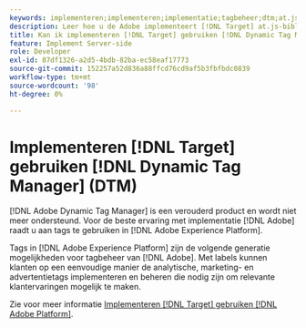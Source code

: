 ```yaml
---
keywords: implementeren;implementeren;implementatie;tagbeheer;dtm;at.js;dynamisch tagbeheer
description: Leer hoe u de Adobe implementeert [!DNL Target] at.js-bibliotheek met gebruik van de verouderde Dynamic Tag Management (DTM). Tags in [!DNL Adobe Experience Platform] is de aangewezen methode om uit te voeren [!DNL Target].
title: Kan ik implementeren [!DNL Target] gebruiken [!DNL Dynamic Tag Manager] (DTM)?
feature: Implement Server-side
role: Developer
exl-id: 87df1326-a2d5-4bdb-82ba-ec58eaf17773
source-git-commit: 152257a52d836a88ffcd76cd9af5b3fbfbdc0839
workflow-type: tm+mt
source-wordcount: '98'
ht-degree: 0%

---
```


# Implementeren [!DNL Target] gebruiken [!DNL Dynamic Tag Manager] (DTM)

[!DNL Adobe Dynamic Tag Manager] is een verouderd product en wordt niet meer ondersteund. Voor de beste ervaring met implementatie [!DNL Adobe] raadt u aan tags te gebruiken in [!DNL Adobe Experience Platform].

Tags in [!DNL Adobe Experience Platform] zijn de volgende generatie mogelijkheden voor tagbeheer van [!DNL Adobe]. Met labels kunnen klanten op een eenvoudige manier de analytische, marketing- en advertentietags implementeren en beheren die nodig zijn om relevante klantervaringen mogelijk te maken.

Zie voor meer informatie [Implementeren [!DNL Target] gebruiken [!DNL Adobe Platform]](/help/main/c-implementing-target/c-implementing-target-for-client-side-web/how-to-deployatjs/cmp-implementing-target-using-adobe-launch.md).

